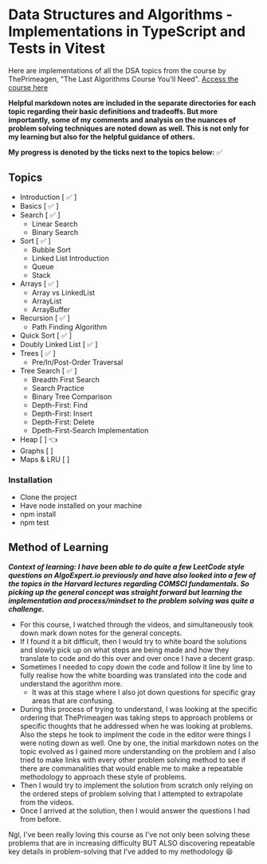 # Data Structures and Algorithms - Implementations in TypeScript and Tests in Vitest
Here are implementations of all the DSA topics from the course by ThePrimeagen, "The Last Algorithms Course You'll Need".
[Access the course here](https://frontendmasters.com/courses/algorithms/)

**Helpful markdown notes are included in the separate directories for each topic regarding their basic definitions and tradeoffs. But more importantly, some of my comments and analysis on the nuances of problem solving techniques are noted down as well. This is not only for my learning but also for the helpful guidance of others.**

**My progress is denoted by the ticks next to the topics below:** ✅

## Topics
- Introduction [ ✅ ]
- Basics [ ✅ ] 
- Search [ ✅ ]
    * Linear Search
    * Binary Search
- Sort [ ✅ ]
    * Bubble Sort
    * Linked List Introduction
    * Queue
    * Stack
- Arrays [ ✅ ]
    * Array vs LinkedList
    * ArrayList
    * ArrayBuffer
- Recursion [ ✅ ] 
    * Path Finding Algorithm
- Quick Sort [ ✅ ]
- Doubly Linked List [ ✅ ]
- Trees [ ✅ ] 
    * Pre/In/Post-Order Traversal
- Tree Search [ ✅ ] 
    * Breadth First Search 
    * Search Practice
    * Binary Tree Comparison
    * Depth-First: Find
    * Depth-First: Insert
    * Depth-First: Delete
    * Dpeth-First-Search Implementation
- Heap [  ] 👈
- Graphs [  ]
- Maps & LRU [  ]

### Installation
- Clone the project
- Have node installed on your machine
- npm install
- npm test

## Method of Learning
***Context of learning: I have been able to do quite a few LeetCode style questions on AlgoExpert.io previously and have also looked into a few of the topics in the Harvard lectures regarding COMSCI fundamentals. So picking up the general concept was straight forward but learning the implementation and process/mindset to the problem solving was quite a challenge.***
- For this course, I watched through the videos, and simultaneously took down mark down notes for the general concepts.
- If I found it a bit difficult, then I would try to white board the solutions and slowly pick up on what steps are being made and how they translate to code and do this over and over once I have a decent grasp.
- Sometimes I needed to copy down the code and follow it line by line to fully realise how the white boarding was translated into the code and understand the agorithm more.
    - It was at this stage where I also jot down questions for specific gray areas that are confusing.
- During this process of trying to understand, I was looking at the specific ordering that ThePrimeagen was taking steps to approach problems or specific thoughts that he addressed when he was looking at problems. Also the steps he took to implment the code in the editor were things I were noting down as well. One by one, the initial markdown notes on the topic evolved as I gained more understanding on the problem and I also tried to make links with every other problem solving method to see if there are commanalities that would enable me to make a repeatable methodology to approach these style of problems.
- Then I would try to implement the solution from scratch only relying on the ordered steps of problem solving that I attempted to extrapolate from the videos.
- Once I arrived at the solution, then I would answer the questions I had from before.

Ngl, I've been really loving this course as I've not only been solving these problems that are in increasing difficulty BUT ALSO discovering repeatable key details in problem-solving that I've added to my methodology 😆
